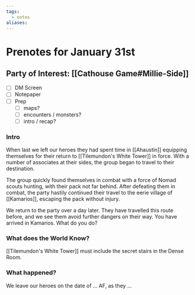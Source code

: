 ```yaml
---
tags:
  - notes
aliases:
---
```


# Prenotes for January 31st
## Party of Interest: [[Cathouse Game#Millie-Side]]
- [ ] DM Screen
- [ ] Notepaper
- [ ] Prep
	- [ ] maps?
	- [ ] encounters / monsters?
	- [ ] intro / recap?

### Intro
When last we left our heroes they had spent time in [[Ahaustin]] equipping themselves for their return to [[Tilemundon's White Tower]] in force. With a number of associates at their sides, the group began to travel to their destination.

The group quickly found themselves in combat with a force of Nomad scouts hunting, with their pack not far behind. After defeating them in combat, the party hastily continued their travel to the eerie village of [[Kamarios]], escaping the pack without injury.

We return to the party over a day later. They have travelled this route before, and we see them avoid further dangers on their way. You have arrived in Kamarios. What do you do?

### What does the World Know?

[[Tilemundon's White Tower]] must include the secret stairs in the Dense Room.


### What happened?


We leave our heroes on the date of ... AF, as they ...